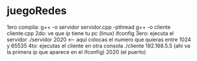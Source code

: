 # juegoRedes
1ero compila: 
g++ -o servidor servidor.cpp -pthread
g++ -o cliente cliente.cpp
2do: ve que ip tiene tu pc (linux)
     ifconfig
3ero: ejecuta el servidor 
    ./servidor 2020 <-- aqui colocas el numero que quieras entre 1024 y 65535
4to: ejecutas el cliente en otra consola
    ./cliente 192.168.5.5 (ahi va la primera ip que aparece en el ifconfig) 2020 (el puerto)
